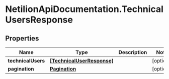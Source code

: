 # NetilionApiDocumentation.TechnicalUsersResponse

## Properties
Name | Type | Description | Notes
------------ | ------------- | ------------- | -------------
**technicalUsers** | [**[TechnicalUserResponse]**](TechnicalUserResponse.md) |  | [optional] 
**pagination** | [**Pagination**](Pagination.md) |  | [optional] 


